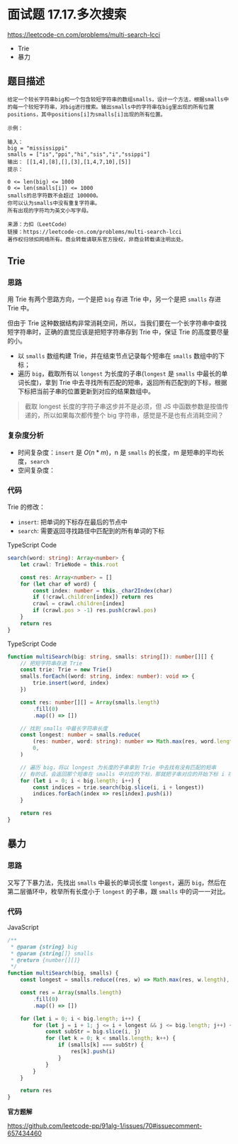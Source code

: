 # 面试题 17.17.多次搜索

https://leetcode-cn.com/problems/multi-search-lcci

-   Trie
-   暴力

## 题目描述

```
给定一个较长字符串big和一个包含较短字符串的数组smalls，设计一个方法，根据smalls中的每一个较短字符串，对big进行搜索。输出smalls中的字符串在big里出现的所有位置positions，其中positions[i]为smalls[i]出现的所有位置。

示例：

输入：
big = "mississippi"
smalls = ["is","ppi","hi","sis","i","ssippi"]
输出： [[1,4],[8],[],[3],[1,4,7,10],[5]]
提示：

0 <= len(big) <= 1000
0 <= len(smalls[i]) <= 1000
smalls的总字符数不会超过 100000。
你可以认为smalls中没有重复字符串。
所有出现的字符均为英文小写字母。

来源：力扣（LeetCode）
链接：https://leetcode-cn.com/problems/multi-search-lcci
著作权归领扣网络所有。商业转载请联系官方授权，非商业转载请注明出处。
```

## Trie

### 思路

用 Trie 有两个思路方向，一个是把 `big` 存进 Trie 中，另一个是把 `smalls` 存进 Trie 中。

但由于 Trie 这种数据结构非常消耗空间，所以，当我们要在一个长字符串中查找短字符串时，正确的直觉应该是把短字符串存到 Trie 中，保证 Trie 的高度要尽量的小。

-   以 `smalls` 数组构建 Trie，并在结束节点记录每个短串在 `smalls` 数组中的下标；
-   遍历 `big`，截取所有以 `longest` 为长度的子串(`longest` 是 `smalls` 中最长的单词长度)，拿到 Trie 中去寻找所有匹配的短串，返回所有匹配到的下标，根据下标把当前子串的位置更新到对应的结果数组中。

> 截取 longest 长度的字符子串这步并不是必须，但 JS 中函数参数是按值传递的，所以如果每次都传整个 big 字符串，感觉是不是也有点消耗空间？

### 复杂度分析

-   时间复杂度：`insert` 是 $O(n*m)$，n 是 `smalls` 的长度，m 是短串的平均长度，`search`
-   空间复杂度：

### 代码

Trie 的修改：

-   `insert`: 把单词的下标存在最后的节点中
-   `search`: 需要返回寻找路径中匹配到的所有单词的下标

TypeScript Code

```ts
search(word: string): Array<number> {
    let crawl: TrieNode = this.root

    const res: Array<number> = []
    for (let char of word) {
        const index: number = this._char2Index(char)
        if (!crawl.children[index]) return res
        crawl = crawl.children[index]
        if (crawl.pos > -1) res.push(crawl.pos)
    }
    return res
}
```

TypeScript Code

```ts
function multiSearch(big: string, smalls: string[]): number[][] {
    // 把短字符串存进 Trie
    const trie: Trie = new Trie()
    smalls.forEach((word: string, index: number): void => {
        trie.insert(word, index)
    })

    const res: number[][] = Array(smalls.length)
        .fill(0)
        .map(() => [])

    // 找到 smalls 中最长字符串长度
    const longest: number = smalls.reduce(
        (res: number, word: string): number => Math.max(res, word.length),
        0,
    )

    // 遍历 big，将以 longest 为长度的子串拿到 Trie 中去找有没有匹配的短串
    // 有的话，会返回那个短串在 smalls 中对应的下标，那就把子串对应的开始下标 i 存在对应的结果数组里好了
    for (let i = 0; i < big.length; i++) {
        const indices = trie.search(big.slice(i, i + longest))
        indices.forEach(index => res[index].push(i))
    }

    return res
}
```

## 暴力

### 思路

又写了下暴力法，先找出 `smalls` 中最长的单词长度 `longest`，遍历 `big`，然后在第二层循环中，枚举所有长度小于 `longest` 的子串，跟 `smalls` 中的词一一对比。

### 代码

JavaScript

```js
/**
 * @param {string} big
 * @param {string[]} smalls
 * @return {number[][]}
 */
function multiSearch(big, smalls) {
    const longest = smalls.reduce((res, w) => Math.max(res, w.length), 0)

    const res = Array(smalls.length)
        .fill(0)
        .map(() => [])

    for (let i = 0; i < big.length; i++) {
        for (let j = i + 1; j <= i + longest && j <= big.length; j++) {
            const subStr = big.slice(i, j)
            for (let k = 0; k < smalls.length; k++) {
                if (smalls[k] === subStr) {
                    res[k].push(i)
                }
            }
        }
    }

    return res
}
```

**官方题解**

https://github.com/leetcode-pp/91alg-1/issues/70#issuecomment-657434460
